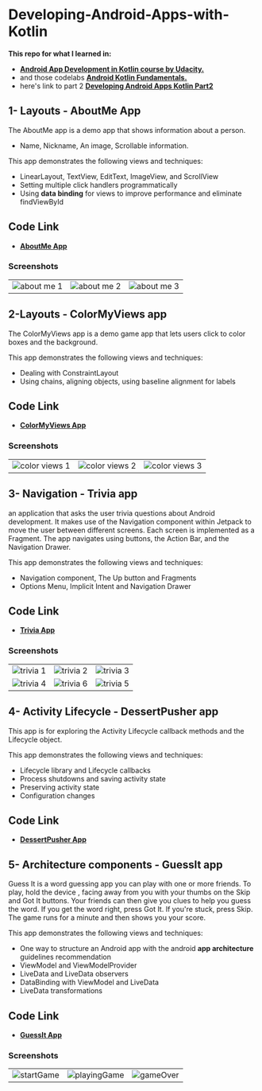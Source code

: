 # Developing-Android-Apps-with-Kotlin

__This repo for what I learned in:__ 
* <a href="https://www.udacity.com/course/developing-android-apps-with-kotlin--ud9012" target="_blank">**Android App Development in Kotlin course by Udacity.**</a>  
* and those codelabs <a href="https://codelabs.developers.google.com/android-kotlin-fundamentals/"  target="_blank"> **Android Kotlin Fundamentals.**</a>
* here's link to part 2 <a href="https://github.com/Hosam11/Developing-Android-Apps-Kotlin-Part2"  target="_blank"> **Developing Android Apps Kotlin Part2**</a>

##
## 1- Layouts - AboutMe App
The AboutMe app is a demo app that shows information about a person. 
* Name, Nickname, An image, Scrollable information.

This app demonstrates the following views and techniques:
* LinearLayout, TextView, EditText, ImageView, and ScrollView 
* Setting multiple click handlers programmatically
* Using **data binding** for views to improve performance and eliminate findViewById

## Code Link
* <a href="https://github.com/Hosam11/Developing-Android-Apps-with-Kotlin/tree/main/AboutMe "  target="_blank"> **AboutMe App**</a> 

### Screenshots
|  | | |
| :---: |:---:| :---:|
| ![about me 1](https://user-images.githubusercontent.com/18370055/95278681-08539280-0851-11eb-98e8-ea910c146e14.PNG)  |  ![about me 2](https://user-images.githubusercontent.com/18370055/95278677-0689cf00-0851-11eb-98ce-ad642a9d4a72.PNG)  | ![about me 3](https://user-images.githubusercontent.com/18370055/95278680-07bafc00-0851-11eb-9a96-e7f2c76c28c2.PNG)  |

##
## 2-Layouts - ColorMyViews app
The ColorMyViews app is a demo game app that lets users click to color boxes and the background.

This app demonstrates the following views and techniques:
* Dealing with ConstraintLayout
* Using chains, aligning objects, using baseline alignment for labels

## Code Link
* <a href="https://github.com/Hosam11/Developing-Android-Apps-with-Kotlin/tree/main/ColorMyViews"  target="_blank"> **ColorMyViews App**</a> 

### Screenshots
|  | | |
| :---: |:---:| :---:|
| ![color views 1](https://user-images.githubusercontent.com/18370055/95279063-00e0b900-0852-11eb-9d60-5ce1ae91c10f.PNG)  |  ![color views 2](https://user-images.githubusercontent.com/18370055/95279066-0211e600-0852-11eb-93e0-e183bc6147c7.PNG)  | ![color views 3](https://user-images.githubusercontent.com/18370055/95279067-0211e600-0852-11eb-8d4d-5200e626b432.PNG) |

##
## 3- Navigation - Trivia app
an application that asks the user trivia questions about Android development. It makes use of the Navigation component within Jetpack to move the user between different screens. Each screen is implemented as a Fragment. The app navigates using buttons, the Action Bar, and the Navigation Drawer.

This app demonstrates the following views and techniques:
* Navigation component, The Up button and Fragments 
* Options Menu, Implicit Intent and Navigation Drawer

## Code Link
* <a href="https://github.com/Hosam11/Developing-Android-Apps-with-Kotlin/tree/main/Trivia"  target="_blank"> **Trivia App**</a>

### Screenshots
|  | | |
| :---: |:---:| :---:|
| ![trivia 1](https://user-images.githubusercontent.com/18370055/95689289-00f50600-0c10-11eb-99ee-b1c393ca2b80.PNG) | ![trivia 2](https://user-images.githubusercontent.com/18370055/95689290-00f50600-0c10-11eb-8695-fd9de20addf5.PNG)| ![trivia 3](https://user-images.githubusercontent.com/18370055/95689291-018d9c80-0c10-11eb-92a1-d058a410f00b.PNG) |
|![trivia 4](https://user-images.githubusercontent.com/18370055/95689292-018d9c80-0c10-11eb-83ba-58ddbf813732.PNG) | ![trivia 6](https://user-images.githubusercontent.com/18370055/95689288-ffc3d900-0c0f-11eb-93a1-edb9ad0bba47.PNG) | ![trivia 5](https://user-images.githubusercontent.com/18370055/95689293-02263300-0c10-11eb-9df0-f7bdd7aaf7dc.PNG) | 

##
## 4- Activity Lifecycle - DessertPusher app
This app is for exploring the Activity Lifecycle callback methods and the Lifecycle object.

This app demonstrates the following views and techniques:
* Lifecycle library and Lifecycle callbacks
* Process shutdowns and saving activity state
* Preserving activity state
* Configuration changes

## Code Link
* <a href="https://github.com/Hosam11/Developing-Android-Apps-with-Kotlin/tree/main/DessertPusher"  target="_blank"> **DessertPusher App**</a>

##
## 5- Architecture components - GuessIt app
Guess It is a word guessing app you can play with one or more friends. To play, hold the device , facing away from you with your thumbs on the Skip and Got It buttons. Your friends can then give you clues to help you guess the word.
If you get the word right, press Got It. If you're stuck, press Skip. The game runs for a minute and then shows you your score.

This app demonstrates the following views and techniques:
* One way to structure an Android app with the android **app architecture** guidelines recommendation
* ViewModel and ViewModelProvider
* LiveData and LiveData observers
* DataBinding with ViewModel and LiveData
* LiveData transformations

## Code Link
* <a href="https://github.com/Hosam11/Developing-Android-Apps-with-Kotlin/tree/main/GuessIt"  target="_blank"> **GuessIt App**</a>

### Screenshots
|  | | |
| :---: |:---:| :---:|
|![startGame](https://user-images.githubusercontent.com/18370055/96796339-f00e7680-13ff-11eb-8709-8dd9429f84a7.PNG) | ![playingGame](https://user-images.githubusercontent.com/18370055/96796338-f00e7680-13ff-11eb-8b14-ceea8cb2988a.PNG) | ![gameOver](https://user-images.githubusercontent.com/18370055/97078252-38d65300-15eb-11eb-874b-41c8ed0905de.PNG)|










